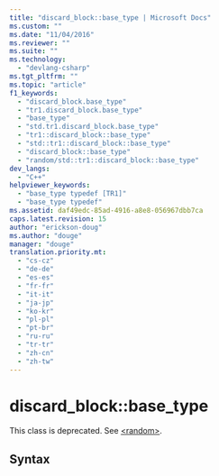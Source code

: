 ```yaml
---
title: "discard_block::base_type | Microsoft Docs"
ms.custom: ""
ms.date: "11/04/2016"
ms.reviewer: ""
ms.suite: ""
ms.technology: 
  - "devlang-csharp"
ms.tgt_pltfrm: ""
ms.topic: "article"
f1_keywords: 
  - "discard_block.base_type"
  - "tr1.discard_block.base_type"
  - "base_type"
  - "std.tr1.discard_block.base_type"
  - "tr1::discard_block::base_type"
  - "std::tr1::discard_block::base_type"
  - "discard_block::base_type"
  - "random/std::tr1::discard_block::base_type"
dev_langs: 
  - "C++"
helpviewer_keywords: 
  - "base_type typedef [TR1]"
  - "base_type typedef"
ms.assetid: daf49edc-85ad-4916-a8e8-056967dbb7ca
caps.latest.revision: 15
author: "erickson-doug"
ms.author: "douge"
manager: "douge"
translation.priority.mt: 
  - "cs-cz"
  - "de-de"
  - "es-es"
  - "fr-fr"
  - "it-it"
  - "ja-jp"
  - "ko-kr"
  - "pl-pl"
  - "pt-br"
  - "ru-ru"
  - "tr-tr"
  - "zh-cn"
  - "zh-tw"
---
```

# discard_block::base_type
This class is deprecated. See [\<random>](../Topic/%3Crandom%3E.md).  
  
## Syntax